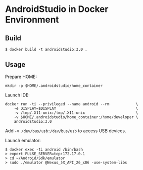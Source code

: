 # AndroidStudio in Docker Environment

## Build

    $ docker build -t androidstudio:3.0 .

## Usage

Prepare HOME:

    mkdir -p $HOME/.androidstudio/home_container

Launch IDE:

    docker run -ti --privileged --name android --rm            \
        -e DISPLAY=$DISPLAY                                    \
        -v /tmp/.X11-unix:/tmp/.X11-unix                       \
        -v $HOME/.androidstudio/home_container:/home/developer \
        androidstudio:3.0

Add `-v /dev/bus/usb:/dev/bus/usb` to access USB devices.

Launch emulator:

    $ docker exec -ti android /bin/bash
    > export PULSE_SERVER=tcp:172.17.0.1
    > cd ~/Android/Sdk/emulator
    > sudo ./emulator @Nexus_5X_API_26_x86 -use-system-libs

